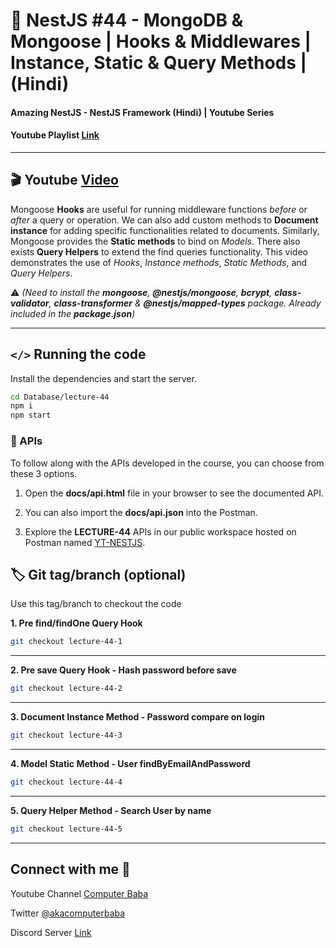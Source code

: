 # 📖 NestJS #44 - MongoDB & Mongoose | Hooks & Middlewares | Instance, Static & Query Methods | (Hindi)

#### Amazing NestJS - NestJS Framework (Hindi) | Youtube Series

#### Youtube Playlist [Link](https://bit.ly/3titPk3)

---

## 🎬 Youtube [Video](https://youtu.be/clkM8QlU5TE)

Mongoose **Hooks** are useful for running middleware functions _before_ or _after_ a query or operation. We can also add custom methods to **Document instance** for adding specific functionalities related to documents. Similarly, Mongoose provides the **Static methods** to bind on _Models_. There also exists **Query Helpers** to extend the find queries functionality. This video demonstrates the use of _Hooks_, _Instance methods_, _Static Methods_, and _Query Helpers_. 

⚠️ _(Need to install the **mongoose**, **@nestjs/mongoose**, **bcrypt**, **class-validator**, **class-transformer** & **@nestjs/mapped-types** package. Already included in the **package.json**)_

---

## `</>` Running the code

Install the dependencies and start the server.

```sh
cd Database/lecture-44
npm i
npm start
```

### 📝 APIs

To follow along with the APIs developed in the course, you can choose from these 3 options.

1. Open the **docs/api.html** file in your browser to see the documented API.

2. You can also import the **docs/api.json** into the Postman.

3. Explore the **LECTURE-44** APIs in our public workspace hosted on Postman named
   [YT-NESTJS](https://bit.ly/3wJJKK6).

## 🏷️ Git tag/branch (optional)

Use this tag/branch to checkout the code

**1. Pre find/findOne Query Hook**

```sh
git checkout lecture-44-1
```

---

**2. Pre save Query Hook - Hash password before save**

```sh
git checkout lecture-44-2
```

---

**3. Document Instance Method - Password compare on login**

```sh
git checkout lecture-44-3
```

---

**4. Model Static Method - User findByEmailAndPassword**

```sh
git checkout lecture-44-4
```

---

**5. Query Helper Method - Search User by name**

```sh
git checkout lecture-44-5
```

---

## Connect with me 👋

Youtube Channel [Computer Baba](https://www.youtube.com/c/ComputerBabaOfficial)

Twitter [@akacomputerbaba](https://twitter.com/akacomputerbaba)

Discord Server [Link](https://discord.gg/9V4VTDM)
